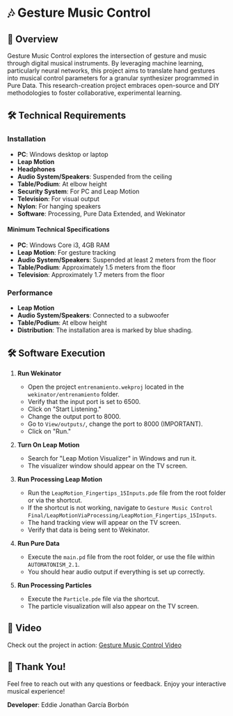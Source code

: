 # 🎶 Gesture Music Control

## 📜 Overview

Gesture Music Control explores the intersection of gesture and music through digital musical instruments. By leveraging machine learning, particularly neural networks, this project aims to translate hand gestures into musical control parameters for a granular synthesizer programmed in Pure Data. This research-creation project embraces open-source and DIY methodologies to foster collaborative, experimental learning.

## 🛠️ Technical Requirements

### Installation

- **PC**: Windows desktop or laptop
- **Leap Motion**
- **Headphones**
- **Audio System/Speakers**: Suspended from the ceiling
- **Table/Podium**: At elbow height
- **Security System**: For PC and Leap Motion
- **Television**: For visual output
- **Nylon**: For hanging speakers
- **Software**: Processing, Pure Data Extended, and Wekinator

#### Minimum Technical Specifications

- **PC**: Windows Core i3, 4GB RAM
- **Leap Motion**: For gesture tracking
- **Audio System/Speakers**: Suspended at least 2 meters from the floor
- **Table/Podium**: Approximately 1.5 meters from the floor
- **Television**: Approximately 1.7 meters from the floor

### Performance

- **Leap Motion**
- **Audio System/Speakers**: Connected to a subwoofer
- **Table/Podium**: At elbow height
- **Distribution**: The installation area is marked by blue shading.

## 🛠️ Software Execution

1. **Run Wekinator**
   - Open the project `entrenamiento.wekproj` located in the `wekinator/entrenamiento` folder.
   - Verify that the input port is set to 6500.
   - Click on "Start Listening."
   - Change the output port to 8000.
   - Go to `View/outputs/`, change the port to 8000 (IMPORTANT).
   - Click on "Run."

2. **Turn On Leap Motion**
   - Search for "Leap Motion Visualizer" in Windows and run it.
   - The visualizer window should appear on the TV screen.

3. **Run Processing Leap Motion**
   - Run the `LeapMotion_Fingertips_15Inputs.pde` file from the root folder or via the shortcut.
   - If the shortcut is not working, navigate to `Gesture Music Control Final/LeapMotionViaProcessing/LeapMotion_Fingertips_15Inputs`.
   - The hand tracking view will appear on the TV screen.
   - Verify that data is being sent to Wekinator.

4. **Run Pure Data**
   - Execute the `main.pd` file from the root folder, or use the file within `AUTOMATONISM_2.1`.
   - You should hear audio output if everything is set up correctly.

5. **Run Processing Particles**
   - Execute the `Particle.pde` file via the shortcut.
   - The particle visualization will also appear on the TV screen.

## 🎥 Video

Check out the project in action: [Gesture Music Control Video](https://www.youtube.com/watch?v=437lGx45HqU&t=171s)

## 🙌 Thank You!

Feel free to reach out with any questions or feedback. Enjoy your interactive musical experience!

**Developer**: Eddie Jonathan García Borbón  
